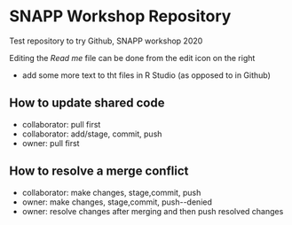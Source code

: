 # SNAPP Workshop Repository
Test repository to try Github, SNAPP workshop 2020

Editing the *Read me* file can be done from the edit icon on the right

* add some more text to tht files in R Studio (as opposed to in Github)

## How to update shared code
* collaborator: pull first
* collaborator: add/stage, commit, push
* owner: pull first

## How to resolve a merge conflict
* collaborator: make changes, stage,commit, push
* owner: make changes, stage,commit, push--denied
* owner: resolve changes after merging and then push resolved changes
